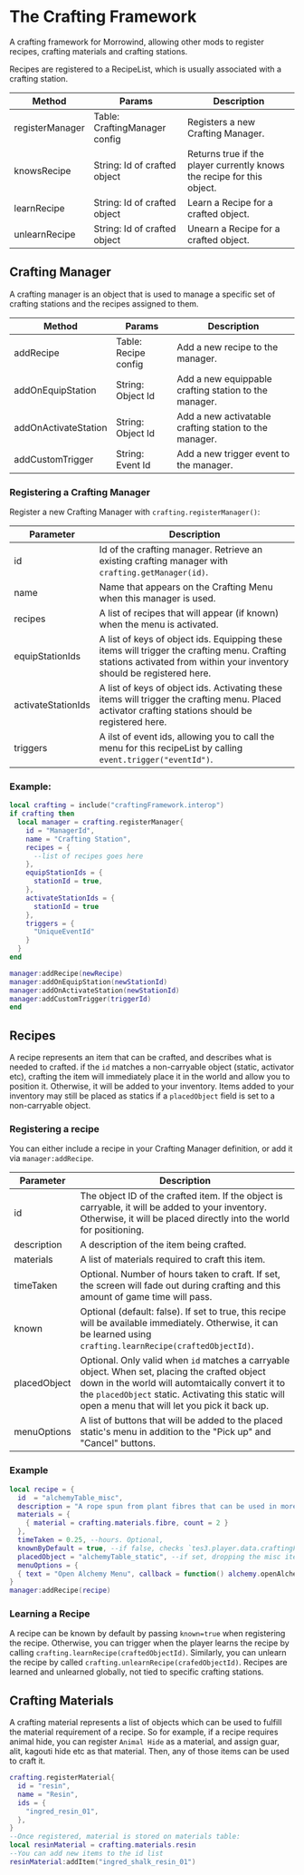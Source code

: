 # The Crafting Framework
A crafting framework for Morrowind, allowing other mods to register recipes, crafting materials and crafting stations.

Recipes are registered to a RecipeList, which is usually associated with a crafting station. 

| Method | Params | Description | 
| ------ | ------ | ----------- |
| registerManager | Table: CraftingManager config | Registers a new Crafting Manager. |
| knowsRecipe | String: Id of crafted object | Returns true if the player currently knows the recipe for this object. |
| learnRecipe | String: Id of crafted object | Learn a Recipe for a crafted object. |
| unlearnRecipe | String: Id of crafted object | Unearn a Recipe for a crafted object. |

## Crafting Manager

A crafting manager is an object that is used to manage a specific set of crafting stations and the recipes assigned to them.

| Method | Params | Description |
| ------ | ------ | ----------- |
| addRecipe | Table: Recipe config | Add a new recipe to the manager. 
| addOnEquipStation | String: Object Id | Add a new equippable crafting station to the manager. | 
| addOnActivateStation | String: Object Id | Add a new activatable crafting station to the manager. | 
| addCustomTrigger | String: Event Id | Add a new trigger event to the manager. |

### Registering a Crafting Manager

Register a new Crafting Manager with `crafting.registerManager()`:

| Parameter | Description |
| --------- | ----------- |
| id | Id of the crafting manager. Retrieve an existing crafting manager with `crafting.getManager(id)`. |
| name | Name that appears on the Crafting Menu when this manager is used. |
| recipes   | A list of recipes that will appear (if known) when the menu is activated. |
| equipStationIds | A list of keys of object ids. Equipping these items will trigger the crafting menu. Crafting stations activated from within your inventory should be registered here. |
| activateStationIds | A list of keys of object ids. Activating these items will trigger the crafting menu. Placed activator crafting stations should be registered here. |
| triggers | A ilst of event ids, allowing you to call the menu for this recipeList by calling `event.trigger("eventId")`. |

### Example:

```lua
local crafting = include("craftingFramework.interop")
if crafting then
  local manager = crafting.registerManager{
    id = "ManagerId",
    name = "Crafting Station",
    recipes = {
      --list of recipes goes here
    },
    equipStationIds = {
      stationId = true,
    },
    activateStationIds = {
      stationId = true
    },
    triggers = {
      "UniqueEventId"
    }
  }
end

manager:addRecipe(newRecipe)
manager:addOnEquipStation(newStationId)
manager:addOnActivateStation(newStationId)
manager:addCustomTrigger(triggerId)
end
```

## Recipes

A recipe represents an item that can be crafted, and describes what is needed to crafted. if the `id` matches a non-carryable object (static, activator etc), crafting the item will immediately place it in the world and allow you to position it. Otherwise, it will be added to your inventory. Items added to your inventory may still be placed as statics if a `placedObject` field is set to a non-carryable object.

### Registering a recipe

You can either include a recipe in your Crafting Manager definition, or add it via `manager:addRecipe`. 

| Parameter | Description |
| --------- | ----------- |
| id | The object ID of the crafted item. If the object is carryable, it will be added to your inventory. Otherwise, it will be placed directly into the world for positioning. |
| description | A description of the item being crafted. |
| materials | A list of materials required to craft this item. |
| timeTaken | Optional. Number of hours taken to craft. If set, the screen will fade out during crafting and this amount of game time will pass. |
| known | Optional (default: false). If set to true, this recipe will be available immediately. Otherwise, it can be learned using `crafting.learnRecipe(craftedObjectId)`. |
| placedObject | Optional. Only valid when `id` matches a carryable object. When set, placing the crafted object down in the world will automtaically convert it to the `placedObject` static. Activating this static will open a menu that will let you pick it back up. |
| menuOptions | A list of buttons that will be added to the placed static's menu in addition to the "Pick up" and "Cancel" buttons. |


### Example

```lua
local recipe = {
  id  = "alchemyTable_misc",
  description = "A rope spun from plant fibres that can be used in more advanced crafting recipes.",
  materials = {
    { material = crafting.materials.fibre, count = 2 }
  },
  timeTaken = 0.25, --hours. Optional,
  knownByDefault = true, --if false, checks `tes3.player.data.craftingFramework.recipes["alchemyTable_misc"].known`
  placedObject = "alchemyTable_static", --if set, dropping the misc item will automatically place it as a positionable static.
  menuOptions = {
  { text = "Open Alchemy Menu", callback = function() alchemy.openAlchemyMenu() end }
}
manager:addRecipe(recipe)
```

### Learning a Recipe

A recipe can be known by default by passing `known=true` when registering the recipe. Otherwise, you can trigger when the player learns the recipe by calling `crafting.learnRecipe(craftedObjectId)`. Similarly, you can unlearn the recipe by called `crafting.unlearnRecipe(crafedObjectId)`. Recipes are learned and unlearned globally, not tied to specific crafting stations. 


## Crafting Materials

A crafting material represents a list of objects which can be used to fulfill the material requirement of a recipe. So for example, if a recipe requires animal hide, you can register `Animal Hide` as a material, and assign guar, alit, kagouti hide etc as that material. Then, any of those items can be used to craft it.

```lua
crafting.registerMaterial{
  id = "resin",
  name = "Resin",
  ids = {
    "ingred_resin_01", 
  },
}
--Once registered, material is stored on materials table:
local resinMaterial = crafting.materials.resin
--You can add new items to the id list
resinMaterial:addItem("ingred_shalk_resin_01")
```


